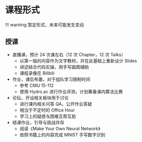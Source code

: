 # 课程形式

!!! warning
      暂定形式，未来可能发生变动

## 授课

- 直播课，预计 24 次课左右（12 次 Chapter，12 次 Talks）
    - 以第一版的内容作为文字教材，并在此基础上重新设计 Slides
    - 讲述结合代码实操，用手写画图辅助
    - 课程录像在 Bilibili
- 作业，课后布置，对于组队学习限制时间
    - 参考 CMU 15-112
    - 使用 Hydro.ac 进行作业评测，计划筹备课内算法比赛
- 论坛，开设相关板块用于讨论
    - 进行课内相关问答 QA，公开作业答疑
    - 相当于不定时的 Office Hour
    - 学习上的疑惑与困难互帮互助
- 结课作业，引导与挑战并存
    - 阅读《Make Your Own Neural Network》
    - 依照书籍上的内容完成 MNIST 手写数字识别
